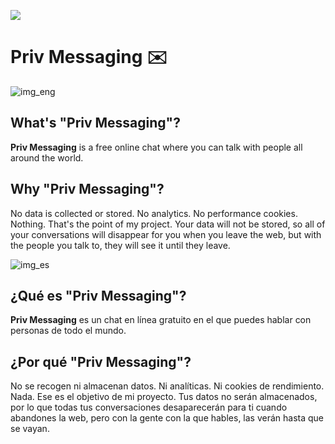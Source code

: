 ![](https://api.checklyhq.com/v1/badges/checks/18d5f91c-e761-4d98-a835-f7396ba33570?style=plastic&theme=default)
# Priv Messaging ✉️
![img_eng](https://user-images.githubusercontent.com/100363165/212550582-87041f21-fd3b-4301-a6f1-9c55e21860e9.png)

## What's "Priv Messaging"?

**Priv Messaging** is a free online chat where you can talk with people all around the world. 

## Why "Priv Messaging"?

No data is collected or stored. No analytics. No performance cookies. Nothing. That's the point of my project. Your data will not be stored, so all of your conversations will disappear for you when you leave the web, but with the people you talk to, they will see it until they leave.

![img_es](https://user-images.githubusercontent.com/100363165/212550628-26cfb333-565d-4729-8848-7fe3d60c6b32.png)

## ¿Qué es "Priv Messaging"?

**Priv Messaging** es un chat en línea gratuito en el que puedes hablar con personas de todo el mundo. 

## ¿Por qué "Priv Messaging"?

No se recogen ni almacenan datos. Ni analíticas. Ni cookies de rendimiento. Nada. Ese es el objetivo de mi proyecto. Tus datos no serán almacenados, por lo que todas tus conversaciones desaparecerán para ti cuando abandones la web, pero con la gente con la que hables, las verán hasta que se vayan.
